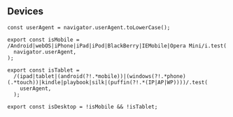 ## Devices

    const userAgent = navigator.userAgent.toLowerCase();
    
    export const isMobile = /Android|webOS|iPhone|iPad|iPod|BlackBerry|IEMobile|Opera Mini/i.test(
      navigator.userAgent,
    );
    
    export const isTablet =
      /(ipad|tablet|(android(?!.*mobile))|(windows(?!.*phone)(.*touch))|kindle|playbook|silk|(puffin(?!.*(IP|AP|WP))))/.test(
        userAgent,
      );
    
    export const isDesktop = !isMobile && !isTablet;

